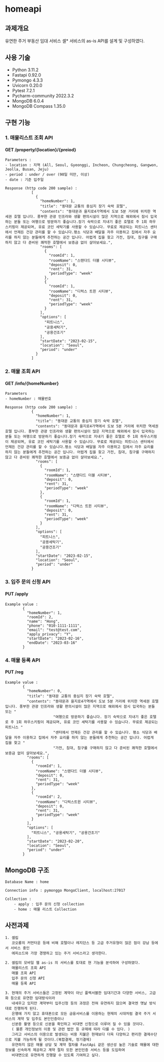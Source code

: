 # homeapi

## 과제개요
유연한 주거 부동산 임대 서비스 셀* 서비스의 as-is API를 설계 및 구성하였다.

## 사용 기술
- Python 3.11.2
- Fastapi 0.92.0
- Pymongo 4.3.3
- Uvicorn 0.20.0
- Pytest 7.2.1 
- Pycharm-community 2022.3.2
- MongoDB 6.0.4
- MongoDB Compass 1.35.0  

## 구현 기능
### 1. 매물리스트 조회 API
#### GET /property/{location}/{preiod}
    Parameters : 
    - location : 지역 (All, Seoul, Gyeonggi, Incheon, Chungcheong, Gangwon, Jeolla, Busan, Jeju)
    - period : under / over (90일 미만, 이상)
    - date : 기준 입주일

    Response (http code 200 sample) :
                [
                  {
                    "homeNumber": 1,
                    "title": "동대문 교통의 중심지 장기 숙박 호텔",
                    "contents": "동대문과 을지로4가역에서 도보 5분 거리에 위치한 역세권 호텔 입니다. 풍부한 관광 인프라와 생활 편의시설이 많은 지역으로 해외에서 잠시 입국하는 분들 또는 여행으로 방문하기 좋습니다.장기 숙박으로 지내기 좋은 호텔로 주 1회 하우스키핑이 제공되며, 유료 코인 세탁기를 사용할 수 있습니다. 무료로 제공되는 피트니스 센터에서 언제든 건강 관리를 할 수 있습니다.평소 식당과 배달을 자주 이용하고 집에서 자주 요리를 하지 않는 분들에게 추천하는 공간 입니다. 어렵게 집을 찾고 가전, 침대, 침구를 구매하지 않고 다 준비된 쾌적한 호텔에서 보증금 없이 살아보세요.",
                    "rooms": [
                      {
                        "roomId": 1,
                        "roomName": "스탠다드 더블 시티뷰",
                        "deposit": 0,
                        "rent": 31,
                        "periodType": "week"
                      },
                      {
                        "roomId": 1,
                        "roomName": "디럭스 트윈 시티뷰",
                        "deposit": 0,
                        "rent": 31,
                        "periodType": "week"
                      }
                    ],
                    "options": [
                      "피트니스",
                      "공용세탁기",
                      "공용건조기"
                    ],
                    "startDate": "2023-02-15",
                    "location": "Seoul",
                    "period": "under"
                  }
                ]
### 2. 매물 조회 API
#### GET /info/{homeNumber}
    Parameters
    - homeNumber : 매물번호

    Response (http code 200 sample) :
                {
                  "homeNumber": 1,
                  "title": "동대문 교통의 중심지 장기 숙박 호텔",
                  "contents": "동대문과 을지로4가역에서 도보 5분 거리에 위치한 역세권 호텔 입니다. 풍부한 관광 인프라와 생활 편의시설이 많은 지역으로 해외에서 잠시 입국하는 분들 또는 여행으로 방문하기 좋습니다.장기 숙박으로 지내기 좋은 호텔로 주 1회 하우스키핑이 제공되며, 유료 코인 세탁기를 사용할 수 있습니다. 무료로 제공되는 피트니스 센터에서 언제든 건강 관리를 할 수 있습니다.평소 식당과 배달을 자주 이용하고 집에서 자주 요리를 하지 않는 분들에게 추천하는 공간 입니다. 어렵게 집을 찾고 가전, 침대, 침구를 구매하지 않고 다 준비된 쾌적한 호텔에서 보증금 없이 살아보세요.",
                  "rooms": [
                    {
                      "roomId": 1,
                      "roomName": "스탠다드 더블 시티뷰",
                      "deposit": 0,
                      "rent": 31,
                      "periodType": "week"
                    },
                    {
                      "roomId": 1,
                      "roomName": "디럭스 트윈 시티뷰",
                      "deposit": 0,
                      "rent": 31,
                      "periodType": "week"
                    }
                  ],
                  "options": [
                    "피트니스",
                    "공용세탁기",
                    "공용건조기"
                  ],
                  "startDate": "2023-02-15",
                  "location": "Seoul",
                  "period": "under"
                }
### 3. 입주 문의 신청 API
#### PUT /apply
    Example value : 
            {
              "homeNumber": 1,
              "roomId": 2,
              "name": "Hong",
              "phone": "010-1111-1111",
              "email": "test@test.com",
              "apply_privacy": "Y",
              "startDate": "2023-02-16",
              "endDate": "2023-03-16"
            }
### 4. 매물 등록 API
#### PUT /reg
    Example value : 
            {
              "homeNumber": 0,
              "title": "동대문 교통의 중심지 장기 숙박 호텔",
              "contents": "동대문과 을지로4가역에서 도보 5분 거리에 위치한 역세권 호텔 입니다. 풍부한 관광 인프라와 생활 편의시설이 많은 지역으로 해외에서 잠시 입국하는 분들 또는 "
                          "여행으로 방문하기 좋습니다. 장기 숙박으로 지내기 좋은 호텔로 주 1회 하우스키핑이 제공되며, 유료 코인 세탁기를 사용할 수 있습니다. 무료로 제공되는 피트니스 "
                          "센터에서 언제든 건강 관리를 할 수 있습니다. 평소 식당과 배달을 자주 이용하고 집에서 자주 요리를 하지 않는 분들에게 추천하는 공간 입니다. 어렵게 집을 찾고 "
                          "가전, 침대, 침구를 구매하지 않고 다 준비된 쾌적한 호텔에서 보증금 없이 살아보세요.",
              "rooms": [
                {
                  "roomId": 1,
                  "roomName": "스탠다드 더블 시티뷰",
                  "deposit": 0,
                  "rent": 31,
                  "periodType": "week"
                },
                {
                  "roomId": 2,
                  "roomName": "디럭스트윈 시티뷰",
                  "deposit": 0,
                  "rent": 31,
                  "periodType": "week"
                }
              ],
              "options": [
                "피트니스", "공용세탁기", "공용건조기"
              ],
              "startDate": "2023-02-20",
              "location": "Seoul",
              "period": "under"
            }

## MongoDB 구조
    Database Name : home
    
    Connection info : pymonggo MongoClient, localhost:27017

    Collection : 
        - apply : 입주 문의 신청 collection
        - home : 매물 리스트 Collection 
    
## 사전과제
    1. 셀립
       코오롱의 커먼타운 등에 비해 호텔이나 레지던스 등 고급 주거유형이 많은 점이 강남 등에서 서비스 중인 
       에피소드와 가장 경쟁하고 있는 주거 서비스라고 생각한다.

    2. 셀립의 모바일 웹 as-is 의 서비스를 토대로 현 기능을 분석하여 구성하였다.
       매물리스트 조회 API
       매물 조회 API
       입주 문의 신청 API
       매물 등록 API

    3. 현재의 주거 서비스들은 고정된 계약이 아닌 플렉서블한 임대기간과 다양한 서비스, 고급화 등으로 유연한 임대방식이라
       내세우고 있지만 계약부터 입주신청 등의 과정은 전혀 유연하지 않으며 결국엔 옛날 방식대로 진행하게 된다.
       은행에 가지 않고 휴대폰으로 모든 금융서비스를 이용하는 현재의 시대처럼 결국 주거 서비스의 계약 및 입주도 본인인증이나
       신분증 촬영 등으로 신분을 확인하고 비대면 신청으로 이루어 질 수 있을 것이다. 
       ( 물론 개인정보의 이용 및 관련 법안 등 규제에 따라 다를 수 있다. )
       그리고 서비스의 이용으로 발생되는 비용 지불은 현재보다 더욱 다양하고 편리한 결제수단으로 지불 가능하게 될 것이다.(복합결제, 정기결제)
       유연하지 않은 매물 상담 및 계약 절차를 FastApi 같은 생산성 높은 기술로 매물에 대한 정보를 신속하게 제공하고 계약 절차 또한 본인인증 서비스 등을 도입하여
       비대면으로 유연하게 진행할 수 있도록 기여하고 싶다. 
